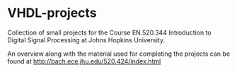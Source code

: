 # VHDL-projects
Collection of small projects for the Course EN.520.344 Introduction to Digital Signal Processing at Johns Hopkins University. 

An overview along with the material used for completing the projects can be found at http://bach.ece.jhu.edu/520.424/index.html
